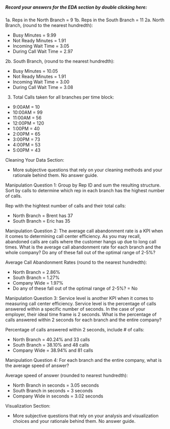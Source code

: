 ##### Record your answers for the EDA section by double clicking here:

1a. Reps in the North Branch = 9
1b. Reps in the South Branch = 11
2a. North Branch, (round to the nearest hundredth):
* Busy Minutes = 9.99
* Not Ready Minutes = 1.91
* Incoming Wait Time = 3.05
* During Call Wait Time = 2.97

2b. South Branch, (round to the nearest hundredth):
* Busy Minutes = 10.05
* Not Ready Minutes = 1.91
* Incoming Wait Time = 3.00
* During Call Wait Time = 3.08

3. Total Calls taken for all branches per time block:
* 9:00AM = 10
* 10:00AM = 99 
* 11:00AM = 56
* 12:00PM = 120
* 1:00PM = 40
* 2:00PM = 65
* 3:00PM = 73
* 4:00PM = 53
* 5:00PM = 43


Cleaning Your Data Section:
* More subjective questions that rely on your cleaning methods and your rationale behind them. No answer guide.


Manipulation Question 1: 
Group by Rep ID and sum the resulting structure. Sort by calls to determine which rep in each branch has the highest number of calls.

Rep with the hightest number of calls and their total calls:
- North Branch = Brent has 37
- South Branch = Eric has 35

Manipulation Question 2: 
The average call abandonment rate is a KPI when it comes to determining call center efficiency. As you may recall, abandoned calls are calls where the customer hangs up due to long call times. What is the average call abandonment rate for each branch and the whole company? Do any of these fall out of the optimal range of 2-5%?

Average Call Abandonment Rates (round to the nearest hundredth):
- North Branch = 2.86%
- South Branch = 1.27%
- Company Wide = 1.97%
- Do any of these fall out of the optimal range of 2-5%? = No


Manipulation Question 3: 
Service level is another KPI when it comes to measuring call center efficiency. Service level is the percentage of calls answered within a specific number of seconds. In the case of your employer, their ideal time frame is 2 seconds. What is the percentage of calls answered within 2 seconds for each branch and the entire company?

Percentage of calls answered within 2 seconds, include # of calls:
- North Branch = 40.24% and 33 calls
- South Branch = 38.10% and 48 calls
- Company Wide = 38.94% and 81 calls

Manipulation Question 4: 
For each branch and the entire company, what is the average speed of answer?

Average speed of answer (rounded to nearest hundredth):
- North Branch in seconds = 3.05 seconds
- South Branch in seconds = 3 seconds
- Company Wide in seconds = 3.02 seconds

Visualization Section:
* More subjective questions that rely on your analysis and visualization choices and your rationale behind them. No answer guide.